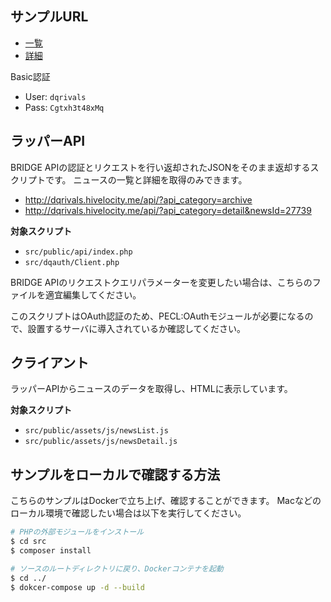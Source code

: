 ## サンプルURL
* [一覧](http://dqrivals.hivelocity.me)
* [詳細](http://dqrivals.hivelocity.me/news.html?id=27739) 

Basic認証
* User: `dqrivals`
* Pass: `Cgtxh3t48xMq`

## ラッパーAPI
BRIDGE APIの認証とリクエストを行い返却されたJSONをそのまま返却するスクリプトです。
ニュースの一覧と詳細を取得のみできます。

* http://dqrivals.hivelocity.me/api/?api_category=archive
* http://dqrivals.hivelocity.me/api/?api_category=detail&newsId=27739

**対象スクリプト**
- `src/public/api/index.php`
- `src/dqauth/Client.php`

BRIDGE APIのリクエストクエリパラメーターを変更したい場合は、こちらのファイルを適宜編集してください。

このスクリプトはOAuth認証のため、PECL:OAuthモジュールが必要になるので、設置するサーバに導入されているか確認してください。

## クライアント
ラッパーAPIからニュースのデータを取得し、HTMLに表示しています。

**対象スクリプト**
- `src/public/assets/js/newsList.js`
- `src/public/assets/js/newsDetail.js`

## サンプルをローカルで確認する方法
こちらのサンプルはDockerで立ち上げ、確認することができます。
Macなどのローカル環境で確認したい場合は以下を実行してください。

```bash
# PHPの外部モジュールをインストール
$ cd src
$ composer install

# ソースのルートディレクトリに戻り、Dockerコンテナを起動
$ cd ../
$ dokcer-compose up -d --build
```